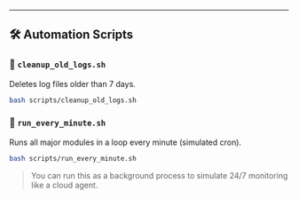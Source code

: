 ---

## 🛠️ Automation Scripts

### 🧹 `cleanup_old_logs.sh`
Deletes log files older than 7 days.
```bash
bash scripts/cleanup_old_logs.sh
```

### 🔁 `run_every_minute.sh`
Runs all major modules in a loop every minute (simulated cron).
```bash
bash scripts/run_every_minute.sh
```

> You can run this as a background process to simulate 24/7 monitoring like a cloud agent.

